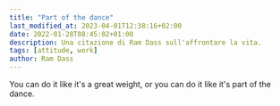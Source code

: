 ```yaml
---
title: "Part of the dance"
last_modified_at: 2023-04-01T12:38:16+02:00
date: 2022-01-28T08:45:02+01:00
description: Una citazione di Ram Dass sull'affrontare la vita.
tags: [attitude, work]
author: Ram Dass
---
```


You can do it like it's a great weight, or you can do it like it's part of the dance.
